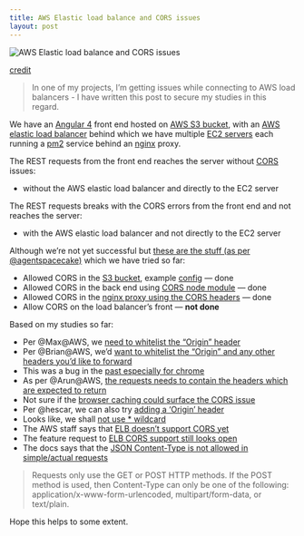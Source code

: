 ```yaml
---
title: AWS Elastic load balance and CORS issues
layout: post
---
```


![AWS Elastic load balance and CORS issues](https://www.geekboy.ninja/blog/wp-content/uploads/2016/12/cors.png)

[credit](https://www.geekboy.ninja/blog/tag/cross-origin-resource-sharing/)

>In one of my projects, I’m getting issues while connecting to AWS load balancers - I have written this post to secure my studies in this regard.

We have an [Angular 4](https://angular.io/) front end hosted on [AWS S3 bucket](https://docs.aws.amazon.com/AmazonS3/latest/dev/UsingBucket.html), with an [AWS elastic load balancer](https://aws.amazon.com/elasticloadbalancing/) behind which we have multiple [EC2 servers](https://aws.amazon.com/ec2/) each running a [pm2](http://pm2.keymetrics.io/) service behind an [nginx](https://www.nginx.com/) proxy.

The REST requests from the front end reaches the server without [CORS](https://developer.mozilla.org/en-US/docs/Web/HTTP/CORS) issues:

- without the AWS elastic load balancer and directly to the EC2 server

The REST requests breaks with the CORS errors from the front end and not reaches the server:

- with the AWS elastic load balancer and not directly to the EC2 server

Although we’re not yet successful but [these are the stuff (as per @agentspacecake)](https://forums.aws.amazon.com/thread.jspa?messageID=619662) which we have tried so far:

- Allowed CORS in the [S3 bucket](https://docs.aws.amazon.com/AmazonS3/latest/dev/cors.html), example [config](https://gist.github.com/tommoor/4429838) — done
- Allowed CORS in the back end using [CORS node module](https://www.npmjs.com/package/cors) — done
- Allowed CORS in the [nginx proxy using the CORS headers](https://enable-cors.org/server_nginx.html) — done
- Allow CORS on the load balancer’s front — **not done**

Based on my studies so far:

- Per @Max@AWS, we [need to whitelist the “Origin” header](https://forums.aws.amazon.com/thread.jspa?threadID=190886)
- Per @Brian@AWS, we’d [want to whitelist the “Origin” and any other headers you’d like to forward](https://forums.aws.amazon.com/thread.jspa?threadID=156446)
- This was a bug in the [past especially for chrome](https://bugs.chromium.org/p/chromium/issues/detail?id=101805)
- As per @Arun@AWS, [the requests needs to contain the headers which are expected to return](https://forums.aws.amazon.com/thread.jspa?threadID=103604)
- Not sure if the [browser caching could surface the CORS issue](https://forums.aws.amazon.com/thread.jspa?threadID=112772)
- Per @hescar, we can also try [adding a ‘Origin’ header](https://forums.aws.amazon.com/thread.jspa?threadID=103604)
- Looks like, we shall [not use * wildcard](https://stackoverflow.com/questions/16908983/does-amazon-s3-need-time-to-update-cors-settings-how-long/18029490#18029490)
- The AWS staff says that [ELB doesn’t support CORS yet](https://forums.aws.amazon.com/thread.jspa?threadID=147318#527641)
- The feature request to [ELB CORS support still looks open](https://forums.aws.amazon.com/thread.jspa?messageID=508201&#508201)
- The docs says that the [JSON Content-Type is not allowed in simple/actual requests](https://docs.aws.amazon.com/AWSEC2/latest/APIReference/cors-support.html)

>Requests only use the GET or POST HTTP methods. If the POST method is used, then Content-Type can only be one of the following: application/x-www-form-urlencoded, multipart/form-data, or text/plain.

Hope this helps to some extent.
